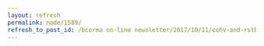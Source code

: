 ```yaml
---
layout: refresh
permalink: node/1589/
refresh_to_post_id: /bcorma on-line newsletter/2017/10/11/cohv-and-rstbc-sponsored-great-trails-stewardship-workshop-this-weekend-at-duffy-lake-kamloops
---
```

